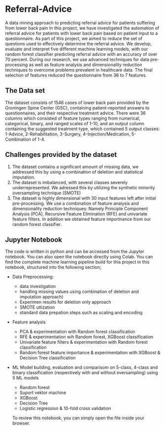 # Referral-Advice
A data mining approach to predicting referral advice for patients suffering from lower back pain
In this project, we have investigated the automation of referral advice for patients with lower back pain based on patient input to a questionnaire. As part of this project, we aimed to reduce the set of questions used to effectively determine the referral advice. We develop, evaluate and interpret five different machine learning models, with our random forest classifier predicting referral advice with an accuracy of over 70 percent. During our research, we use advanced techniques for data pre-processing as well as feature analysis and dimensionality reduction techniques to overcome problems prevalent in healthcare data. The final selection of features reduced the questionnaire from 36 to 7 features.

## The Data set
The dataset consists of 1546 cases of lower back pain provided by the Groningen Spine Center (GSC), containing patient-reported answers to questionnaires, and their respective treatment advice. There were 36 columns which consisted of feature types ranging from numerical, categorical, binary, and ranged scales of 1-10, and an output column containing the suggested treatment type, which contained 5 output classes: 1-Advice, 2-Rehabilitation, 3-Surgery, 4-Injection/Medication, 5-Combination of 1-4.
## Challenges provided by the dataset
1. The dataset contains a significant amount of missing data, we addressed this by using a combination of deletion and statistical imputation.
2. The dataset is imbalanced, with several classes severely underrepresented. We adressed this by utilizing the synthetic minority oversampling technique (SMOTE)
3. The dataset is highly dimensional with 30 input features left after initial pre-processing. We use a combination of feature analysis and dimensionality reduction techniques: Namely Principle Component Analysis (PCA), Recursive Feature Elimination (RFE) and univariate feature filters. In addition we obtained feature importnance from our random forest classifier.

## Jupyter Notebook
The code is written in python and can be accessed from the Jupyter notebook. You can also open the notebook directly using Colab. 
You can find the complete machine learning pipeline build for this project in this notebook, structured into the following section;
- Data Preprocessing:
  - data investigation
  - handling missing values using combination of deletion and imputation approach)
  - Experimen results for deletion only approach
  - SMOTE utlization
  - standard data prepation steps such as scaling and encoding
- Feature analysis
  - PCA & experimentation with Random forest classification
  - RFE & experimentation wih Random forest, XGBoost classification
  - Univariate feature filters & experimentation with Random forest classification
  - Random forest feature importance & experimentation with XGBoost & Decision Tree classification
- ML Model building, evaluation and comparisom on 5-class, 4-class and binary classification (respectively with and without oversampling) using 5 ML models
  - Random forest
  - Suport vektor machine
  - XGBoost
  - Decision Tree
  - Logistic regression
  & 10-fold cross validation
  
  To review this notebook, you can simply open the file inside your browser.


